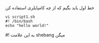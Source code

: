 خط اول باید بگیم که از چه کامپایلری استفاده کن

```script
vi script1.sh
#! /bin/bash
echo "hello world!"
```
#! به این علامت shebang میگن
